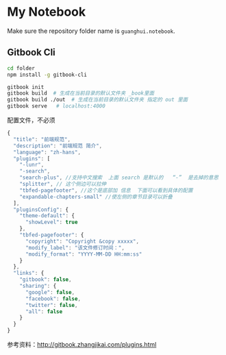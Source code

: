 # My Notebook

Make sure the repository folder name is `guanghui.notebook`.

## Gitbook Cli

```bash
cd folder
npm install -g gitbook-cli

gitbook init
gitbook build  # 生成在当前目录的默认文件夹 _book里面
gitbook build ./out  # 生成在当前目录的默认文件夹 指定的 out 里面
gitbook serve   # localhost:4000
```

配置文件，不必须

```javascript
{
  "title": "前端规范",
  "description": "前端规范 简介",
  "language": "zh-hans",
  "plugins": [
    "-lunr",
    "-search",
    "search-plus", //支持中文搜索  上面 search 是默认的   “-”  是去掉的意思
    "splitter", // 这个侧边可以拉伸
    "tbfed-pagefooter", //这个是底部加 信息  下面可以看到具体的配置
    "expandable-chapters-small" //使左侧的章节目录可以折叠
  ],
  "pluginsConfig": {
    "theme-default": {
      "showLevel": true
    },
    "tbfed-pagefooter": {
      "copyright": "Copyright &copy xxxxx",
      "modify_label": "该文件修订时间：",
      "modify_format": "YYYY-MM-DD HH:mm:ss"
    }
  },
  "links": {
    "gitbook": false,
    "sharing": {
      "google": false,
      "facebook": false,
      "twitter": false,
      "all": false
    }
  }
}
```

参考资料：<http://gitbook.zhangjikai.com/plugins.html>
